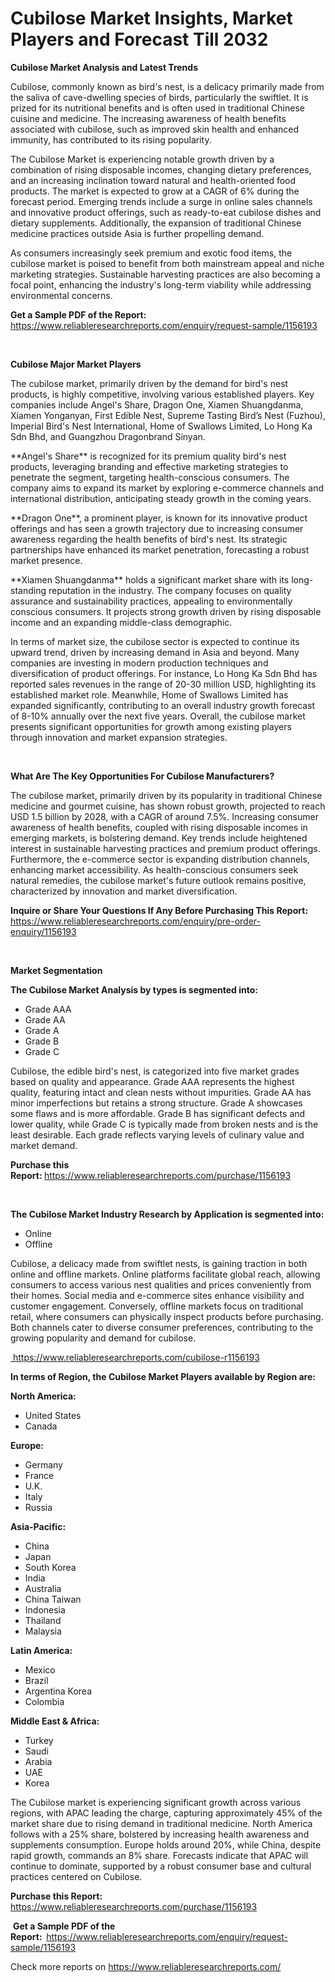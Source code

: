 <p><h1>Cubilose Market Insights, Market Players and Forecast Till 2032</h1></p><p><strong>Cubilose Market Analysis and Latest Trends</strong></p>
<p><p>Cubilose, commonly known as bird's nest, is a delicacy primarily made from the saliva of cave-dwelling species of birds, particularly the swiftlet. It is prized for its nutritional benefits and is often used in traditional Chinese cuisine and medicine. The increasing awareness of health benefits associated with cubilose, such as improved skin health and enhanced immunity, has contributed to its rising popularity.</p><p>The Cubilose Market is experiencing notable growth driven by a combination of rising disposable incomes, changing dietary preferences, and an increasing inclination toward natural and health-oriented food products. The market is expected to grow at a CAGR of 6% during the forecast period. Emerging trends include a surge in online sales channels and innovative product offerings, such as ready-to-eat cubilose dishes and dietary supplements. Additionally, the expansion of traditional Chinese medicine practices outside Asia is further propelling demand.</p><p>As consumers increasingly seek premium and exotic food items, the cubilose market is poised to benefit from both mainstream appeal and niche marketing strategies. Sustainable harvesting practices are also becoming a focal point, enhancing the industry's long-term viability while addressing environmental concerns.</p></p>
<p><strong>Get a Sample PDF of the Report:&nbsp;</strong> <a href="https://www.reliableresearchreports.com/enquiry/request-sample/1156193?utm_campaign=3579&utm_medium=2&utm_source=Github&utm_content=ia&utm_term=07042025&utm_id=cubilose">https://www.reliableresearchreports.com/enquiry/request-sample/1156193</a></p>
<p>&nbsp;</p>
<p><strong>Cubilose Major Market Players</strong></p>
<p><p>The cubilose market, primarily driven by the demand for bird's nest products, is highly competitive, involving various established players. Key companies include Angel's Share, Dragon One, Xiamen Shuangdanma, Xiamen Yonganyan, First Edible Nest, Supreme Tasting Bird’s Nest (Fuzhou), Imperial Bird's Nest International, Home of Swallows Limited, Lo Hong Ka Sdn Bhd, and Guangzhou Dragonbrand Sinyan.</p><p>**Angel's Share** is recognized for its premium quality bird's nest products, leveraging branding and effective marketing strategies to penetrate the segment, targeting health-conscious consumers. The company aims to expand its market by exploring e-commerce channels and international distribution, anticipating steady growth in the coming years.</p><p>**Dragon One**, a prominent player, is known for its innovative product offerings and has seen a growth trajectory due to increasing consumer awareness regarding the health benefits of bird's nest. Its strategic partnerships have enhanced its market penetration, forecasting a robust market presence.</p><p>**Xiamen Shuangdanma** holds a significant market share with its long-standing reputation in the industry. The company focuses on quality assurance and sustainability practices, appealing to environmentally conscious consumers. It projects strong growth driven by rising disposable income and an expanding middle-class demographic.</p><p>In terms of market size, the cubilose sector is expected to continue its upward trend, driven by increasing demand in Asia and beyond. Many companies are investing in modern production techniques and diversification of product offerings. For instance, Lo Hong Ka Sdn Bhd has reported sales revenues in the range of 20-30 million USD, highlighting its established market role. Meanwhile, Home of Swallows Limited has expanded significantly, contributing to an overall industry growth forecast of 8-10% annually over the next five years. Overall, the cubilose market presents significant opportunities for growth among existing players through innovation and market expansion strategies.</p></p>
<p>&nbsp;</p>
<p><strong>What Are The Key Opportunities For Cubilose Manufacturers?</strong></p>
<p><p>The cubilose market, primarily driven by its popularity in traditional Chinese medicine and gourmet cuisine, has shown robust growth, projected to reach USD 1.5 billion by 2028, with a CAGR of around 7.5%. Increasing consumer awareness of health benefits, coupled with rising disposable incomes in emerging markets, is bolstering demand. Key trends include heightened interest in sustainable harvesting practices and premium product offerings. Furthermore, the e-commerce sector is expanding distribution channels, enhancing market accessibility. As health-conscious consumers seek natural remedies, the cubilose market's future outlook remains positive, characterized by innovation and market diversification.</p></p>
<p><strong>Inquire or Share Your Questions If Any Before Purchasing This Report:</strong> <a href="https://www.reliableresearchreports.com/enquiry/pre-order-enquiry/1156193?utm_campaign=3579&utm_medium=2&utm_source=Github&utm_content=ia&utm_term=07042025&utm_id=cubilose">https://www.reliableresearchreports.com/enquiry/pre-order-enquiry/1156193</a></p>
<p>&nbsp;</p>
<p><strong>Market Segmentation</strong></p>
<p><strong>The Cubilose Market Analysis by types is segmented into:</strong></p>
<p><ul><li>Grade AAA</li><li>Grade AA</li><li>Grade A</li><li>Grade B</li><li>Grade C</li></ul></p>
<p><p>Cubilose, the edible bird's nest, is categorized into five market grades based on quality and appearance. Grade AAA represents the highest quality, featuring intact and clean nests without impurities. Grade AA has minor imperfections but retains a strong structure. Grade A showcases some flaws and is more affordable. Grade B has significant defects and lower quality, while Grade C is typically made from broken nests and is the least desirable. Each grade reflects varying levels of culinary value and market demand.</p></p>
<p><strong>Purchase this Report:&nbsp;</strong><a href="https://www.reliableresearchreports.com/purchase/1156193?utm_campaign=3579&utm_medium=2&utm_source=Github&utm_content=ia&utm_term=07042025&utm_id=cubilose">https://www.reliableresearchreports.com/purchase/1156193</a></p>
<p>&nbsp;</p>
<p><strong>The Cubilose Market Industry Research by Application is segmented into:</strong></p>
<p><ul><li>Online</li><li>Offline</li></ul></p>
<p><p>Cubilose, a delicacy made from swiftlet nests, is gaining traction in both online and offline markets. Online platforms facilitate global reach, allowing consumers to access various nest qualities and prices conveniently from their homes. Social media and e-commerce sites enhance visibility and customer engagement. Conversely, offline markets focus on traditional retail, where consumers can physically inspect products before purchasing. Both channels cater to diverse consumer preferences, contributing to the growing popularity and demand for cubilose.</p></p>
<p><a href="https://www.reliableresearchreports.com/cubilose-r1156193?utm_campaign=3579&utm_medium=2&utm_source=Github&utm_content=ia&utm_term=07042025&utm_id=cubilose">&nbsp;https://www.reliableresearchreports.com/cubilose-r1156193</a></p>
<p><strong>In terms of Region, the Cubilose Market Players available by Region are:</strong></p>
<p>
    <p> <strong> North America: </strong>
        <ul>
            <li>United States</li>
            <li>Canada</li>
        </ul>
        </p> 
    <p> <strong> Europe: </strong>
        <ul>
            <li>Germany</li>
            <li>France</li>
            <li>U.K.</li>
            <li>Italy</li>
            <li>Russia</li>
        </ul>
        </p> 
    <p> <strong> Asia-Pacific: </strong>
        <ul>
            <li>China</li>
            <li>Japan</li>
            <li>South Korea</li>
            <li>India</li>
            <li>Australia</li>
            <li>China Taiwan</li>
            <li>Indonesia</li>
            <li>Thailand</li>
            <li>Malaysia</li>
        </ul>
        </p> 
    <p> <strong> Latin America: </strong>
        <ul>
            <li>Mexico</li>
            <li>Brazil</li>
            <li>Argentina Korea</li>
            <li>Colombia</li>
        </ul>
        </p> 
    <p> <strong> Middle East & Africa: </strong>
        <ul>
            <li>Turkey</li>
            <li>Saudi</li>
            <li>Arabia</li>
            <li>UAE</li>
            <li>Korea</li>
        </ul>
    </p>
    </p>
<p><p>The Cubilose market is experiencing significant growth across various regions, with APAC leading the charge, capturing approximately 45% of the market share due to rising demand in traditional medicine. North America follows with a 25% share, bolstered by increasing health awareness and supplements consumption. Europe holds around 20%, while China, despite rapid growth, commands an 8% share. Forecasts indicate that APAC will continue to dominate, supported by a robust consumer base and cultural practices centered on Cubilose.</p></p>
<p><strong>Purchase this Report: </strong><a href="https://www.reliableresearchreports.com/purchase/1156193?utm_campaign=3579&utm_medium=2&utm_source=Github&utm_content=ia&utm_term=07042025&utm_id=cubilose">https://www.reliableresearchreports.com/purchase/1156193</a></p>
<p>&nbsp;<strong>Get a Sample PDF of the Report:&nbsp;&nbsp;</strong><a href="https://www.reliableresearchreports.com/enquiry/request-sample/1156193?utm_campaign=3579&utm_medium=2&utm_source=Github&utm_content=ia&utm_term=07042025&utm_id=cubilose">https://www.reliableresearchreports.com/enquiry/request-sample/1156193</a></p>
<p><strong></strong></p>
<p>Check more reports on <a href="https://www.reliableresearchreports.com/?utm_campaign=3579&utm_medium=2&utm_source=Github&utm_content=ia&utm_term=07042025&utm_id=cubilose">https://www.reliableresearchreports.com/</a></p>